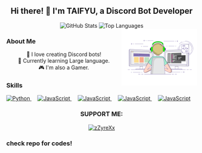 <h2 align="center">Hi there! 👋 I'm TAIFYU, a Discord Bot Developer</h2>

<div align="center">
  <img src="https://github-readme-stats.vercel.app/api?username=zZyreXx&theme=blueberry&show_icons=true&hide_border=false&count_private=false" height="150" alt="GitHub Stats"  />
  <img src="https://github-readme-stats.vercel.app/api/top-langs/?username=zZyreXx&theme=blueberry&show_icons=true&hide_border=false&layout=compact" height="150" alt="Top Languages"  />
</div>

<img align="right" height="150" src="https://raw.githubusercontent.com/devSouvik/devSouvik/master/gif3.gif" alt="Animated Coding" />

<h3>About Me</h3>
<div align="center">
  🤖 I love creating Discord bots!<br>
  🌱 Currently learning Large language.<br>
  🎮 I'm also a Gamer.
</div>

### Skills
<div align="left">
  <a href="https://www.python.org/">
    <img src="https://cdn.jsdelivr.net/gh/devicons/devicon/icons/python/python-original.svg" height="30" alt="Python"  />
  </a>
  <img width="12" />
  <a href="https://developer.mozilla.org/en-US/docs/Web/JavaScript">
    <img src="https://cdn.jsdelivr.net/gh/devicons/devicon/icons/javascript/javascript-original.svg" height="30" alt="JavaScript"  />
  </a>
   <img width="12" />
  <a href="https://developer.mozilla.org/en-US/docs/Web/HTML">
    <img src="https://uxwing.com/wp-content/themes/uxwing/download/brands-and-social-media/html-icon.png" height="30" alt="JavaScript"  />
  </a>
<img width="12" />
  <a href="https://developer.mozilla.org/en-US/docs/Web/CSS">
    <img src="https://upload.wikimedia.org/wikipedia/commons/thumb/d/d5/CSS3_logo_and_wordmark.svg/1200px-CSS3_logo_and_wordmark.svg.png" height="30" alt="JavaScript"  />
  </a>
<img width="12" />
  <a href="https://developer.mozilla.org/en-US/docs/Web/API/Node">
    <img src="https://miro.medium.com/v2/resize:fit:800/1*bc9pmTiyKR0WNPka2w3e0Q.png" height="30" alt="JavaScript"  />
  </a>
</div>

<p align="center">
  <h3 align="center">SUPPORT ME:</h3>
  <p align="center">
    <a href="https://www.buymeacoffee.com/zZyreXxSer">
      <img align="center" src="https://cdn.buymeacoffee.com/buttons/v2/default-yellow.png" height="50" width="210" alt="zZyreXx">
    </a>
  </p>
</p>


### check repo for codes!
